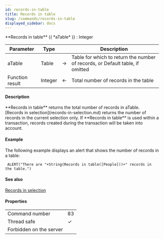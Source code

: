 ```yaml
---
id: records-in-table
title: Records in table
slug: /commands/records-in-table
displayed_sidebar: docs
---
```


<!--REF #_command_.Records in table.Syntax-->**Records in table** {( *aTable* )} : Integer<!-- END REF-->
<!--REF #_command_.Records in table.Params-->
| Parameter | Type |  | Description |
| --- | --- | --- | --- |
| aTable | Table | &#8594;  | Table for which to return the number of records, or Default table, if omitted |
| Function result | Integer | &#8592; | Total number of records in the table |

<!-- END REF-->

#### Description 

<!--REF #_command_.Records in table.Summary-->**Records in table** returns the total number of records in aTable.<!-- END REF--> [Records in selection](records-in-selection.md) returns the number of records in the current selection only. If **Records in table** is used within a transaction, records created during the transaction will be taken into account.

#### Example 

The following example displays an alert that shows the number of records in a table:

```4d
 ALERT("There are "+String(Records in table([People]))+" records in the table.")
```

#### See also 

[Records in selection](records-in-selection.md)  

#### Properties
|  |  |
| --- | --- |
| Command number | 83 |
| Thread safe | &check; |
| Forbidden on the server ||


